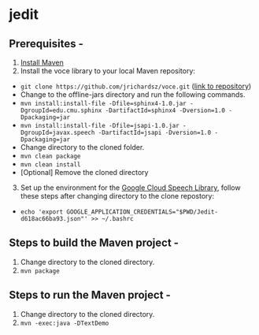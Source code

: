 # jedit

## Prerequisites -
1. [Install Maven](https://maven.apache.org/install.html)
2. Install the voce library to your local Maven repository:
- ```git clone https://github.com/jrichardsz/voce.git``` ([link to repository](https://github.com/jrichardsz/voce))
- Change to the offline-jars directory and run the following commands.
- ```mvn install:install-file -Dfile=sphinx4-1.0.jar -DgroupId=edu.cmu.sphinx -DartifactId=sphinx4 -Dversion=1.0 -Dpackaging=jar```
- ```mvn install:install-file -Dfile=jsapi-1.0.jar -DgroupId=javax.speech -DartifactId=jsapi -Dversion=1.0 -Dpackaging=jar```
- Change directory to the cloned folder. 
- ```mvn clean package```
- ```mvn clean install```
- [Optional] Remove the cloned directory

3. Set up the environment for the [Google Cloud Speech Library](https://cloud.google.com/speech-to-text/docs/quickstart-client-libraries), follow these steps after changing directory to the clone repostory:
- ```echo 'export GOOGLE_APPLICATION_CREDENTIALS="$PWD/Jedit-d618ac66ba93.json"' >> ~/.bashrc``` 

## Steps to build the Maven project -
1. Change directory to the cloned directory.
2. ```mvn package```

## Steps to run the Maven project -
1. Change directory to the cloned directory.
2. ```mvn -exec:java -DTextDemo```
